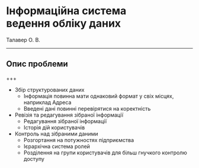 # Інформаційна система </br> ведення обліку даних <!-- .element: class="r-fit-text" -->

Талавер О. В.

---

## Опис проблеми

+++
<!-- .element: class="fragment" data-fragment-index="3" -->

- Збір структурованих даних 
  - Інформація повинна мати однаковий формат у свіх місцях, наприклад Адреса <!-- .element: class="fragment" data-fragment-index="1" -->
  - Введені дані повинні перевірятися на коректність <!-- .element: class="fragment" data-fragment-index="1" -->
- Ревізія та редагування зібраної інформації <!-- .element: class="fragment" data-fragment-index="2" -->
  - Редагування зібраної інформації <!-- .element: class="fragment" data-fragment-index="2" -->
  - Історія дій користувачів <!-- .element: class="fragment" data-fragment-index="2" -->
- Контроль над зібраними даними <!-- .element: class="fragment" data-fragment-index="3" -->
  - Розгортання на потужностях підприємства <!-- .element: class="fragment" data-fragment-index="3" -->
  - Ієрархічна система ролей <!-- .element: class="fragment" data-fragment-index="3" -->
  - Розділення на групи користувачів для більш гнучкого контролю доступу <!-- .element: class="fragment" data-fragment-index="3" -->
